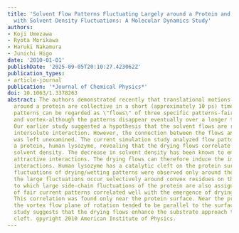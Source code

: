 ```yaml
---
title: 'Solvent Flow Patterns Fluctuating Largely around a Protein and Correlation
  with Solvent Density Fluctuations: A Molecular Dynamics Study'
authors:
- Koji Umezawa
- Ryota Morikawa
- Haruki Nakamura
- Junichi Higo
date: '2010-01-01'
publishDate: '2025-09-05T20:10:27.423062Z'
publication_types:
- article-journal
publication: '*Journal of Chemical Physics*'
doi: 10.1063/1.3378263
abstract: The authors demonstrated recently that translational motions of water molecules
  around a protein are collective in a short (approximately 10 ps) time scale. The
  patterns can be regarded as \"flows\" of three specific patterns-fair current, drying/wetting,
  and vortex-although the patterns disappear eventually over a longer time scale.
  Our earlier study suggested a hypothesis that the solvent flows are related to the
  intersolute interaction. However, the connection between the flows and the interaction
  was left unexamined. The current simulation study analyzed flow patterns around
  a protein, human lysozyme, revealing that the drying flows correlate with decreased
  solvent density. The decrease in solvent density has been known to enhance intersolute
  attractive interactions. The drying flows can therefore induce the intersolute attractive
  interactions. Human lysozyme has a catalytic cleft on the protein surface. Large
  fluctuations of drying/wetting patterns were observed only around the cleft because
  the large fluctuations occur selectively around convex residues on the protein surface,
  to which large side-chain fluctuations of the protein are also assigned. The emergence
  of fair current patterns correlated well with the emergence of drying/wetting patterns.
  This correlation was found only near the protein surface. Near the protein surface,
  the vortex flow plane of rotation tended to be parallel to the surface. Current
  study suggests that the drying flows enhance the substrate approach to the catalytic
  cleft. o̧pyright 2010 American Institute of Physics.
---
```

